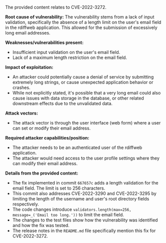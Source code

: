 The provided content relates to CVE-2022-3272.

**Root cause of vulnerability:**
The vulnerability stems from a lack of input validation, specifically the absence of a length limit on the user's email field in the rdiffweb application. This allowed for the submission of excessively long email addresses.

**Weaknesses/vulnerabilities present:**
- Insufficient input validation on the user's email field.
- Lack of a maximum length restriction on the email field.

**Impact of exploitation:**
- An attacker could potentially cause a denial of service by submitting extremely long strings, or cause unexpected application behavior or crashes.
- While not explicitly stated, it's possible that a very long email could also cause issues with data storage in the database, or other related downstream effects due to the unvalidated data.

**Attack vectors:**
- The attack vector is through the user interface (web form) where a user can set or modify their email address.

**Required attacker capabilities/position:**
- The attacker needs to be an authenticated user of the rdiffweb application.
- The attacker would need access to the user profile settings where they can modify their email address.

**Details from the provided content:**
- The fix implemented in commit `667657c` adds a length validation for the email field. The limit is set to 256 characters.
- This commit also addresses CVE-2022-3290 and CVE-2022-3295 by limiting the length of the username and user's root directory fields respectively.
- The code changes introduce `validators.length(max=256, message=_('Email too long.'))` to limit the email field.
- The changes to the test files show how the vulnerability was identified and how the fix was tested.
- The release notes in the `README.md` file specifically mention this fix for CVE-2022-3272.